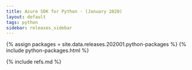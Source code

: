```yaml
---
title: Azure SDK for Python - (January 2020)
layout: default
tags: python
sidebar: releases_sidebar
---
```


{% assign packages = site.data.releases.202001.python-packages %}
{% include python-packages.html %}


{% include refs.md %}
